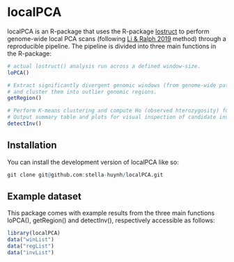 
# localPCA

<!-- badges: start -->
<!-- badges: end -->

localPCA is an R-package that uses the R-package [lostruct](https://github.com/petrelharp/local_pca/tree/master) to perform genome-wide local PCA scans (following [Li & Ralph 2019](https://doi.org/10.1534/genetics.118.301747) method) through a reproducible pipeline. The pipeline is divided into three main functions in the R-package: 
```r
# actual lostruct() analysis run across a defined window-size.
loPCA()

# Extract significantly divergent genomic windows (from genome-wide pattern)
# and cluster them into outlier genomic regions.
getRegion()

# Perform K-means clustering and compute Ho (observed hterozygosity) for each outlier genomic regions.
# Output summary table and plots for visual inspection of candidate inverted regions.
detectInv()
```

## Installation

You can install the development version of localPCA like so:

``` r
git clone git@github.com:stella-huynh/localPCA.git
```

## Example dataset

This package comes with example results from the three main functions loPCA(), getRegion() and detectInv(), respectively accessible as follows:

``` r
library(localPCA)
data("winList")
data("regList")
data("invList")
```


